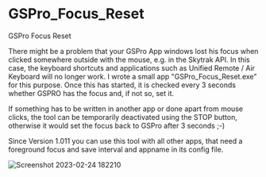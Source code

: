 # GSPro_Focus_Reset
GSPro Focus Reset

There might be a problem that your GSPro App windows lost his focus when clicked somewhere outside with the mouse, e.g. in the Skytrak API. In this case, the keyboard shortcuts and applications such as Unified Remote / Air Keyboard will no longer work. I wrote a small app "GSPro_Focus_Reset.exe" for this purpose. Once this has started, it is checked every 3 seconds whether GSPRO has the focus and, if not so, set it.

If something has to be written in another app or done apart from mouse clicks, the tool can be temporarily deactivated using the STOP button, otherwise it would set the focus back to GSPro after 3 seconds ;-)

Since Version 1.011 you can use this tool with all other apps, that need a foreground focus and save interval and appname in its config file.

![Screenshot 2023-02-24 182210](https://user-images.githubusercontent.com/58996871/221250067-3b93b50b-7bda-4963-a0a6-3e37862dcce7.png)

